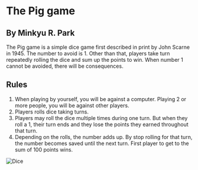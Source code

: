# The Pig game
## By Minkyu R. Park

The Pig game is a simple dice game first described in print by John Scarne in 1945. The number to avoid is 1. Other than that, players take turn repeatedly rolling the dice and sum up the points to win. When number 1 cannot be avoided, there will be consequences.

## Rules
1. When playing by yourself, you will be against a computer. Playing 2 or more people, you will be against other players.
2. Players rolls dice taking turns.
3. Players may roll the dice multiple times during one turn. But when they roll a 1, their turn ends and they lose the points they earned throughout that turn.
4. Depending on the rolls, the number adds up. By stop rolling for that turn, the number becomes saved until the next turn. First player to get to the sum of 100 points wins.

![Dice](/images/dice.jpg)
